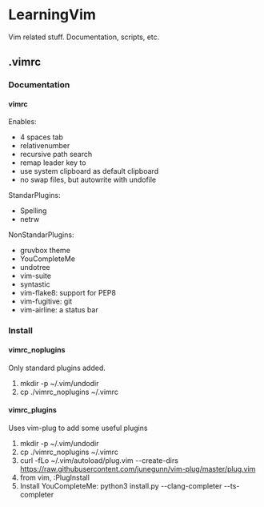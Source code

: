 # LearningVim
Vim related stuff. Documentation, scripts, etc.


## .vimrc 
### Documentation
#### vimrc
Enables:
- 4 spaces tab
- relativenumber
- recursive path search
- remap leader key to <space>
- use system clipboard as default clipboard
- no swap files, but autowrite with undofile

StandarPlugins:
- Spelling
- netrw

NonStandarPlugins:
- gruvbox theme
- YouCompleteMe
- undotree
- vim-suite
- syntastic
- vim-flake8: support for PEP8
- vim-fugitive: git
- vim-airline: a status bar


### Install 
#### vimrc_noplugins
Only standard plugins added.

1. mkdir -p ~/.vim/undodir
2. cp ./vimrc_noplugins ~/.vimrc 


#### vimrc_plugins
Uses vim-plug to add some useful plugins

1. mkdir -p ~/.vim/undodir
2. cp ./vimrc_noplugins ~/.vimrc 
3. curl -fLo ~/.vim/autoload/plug.vim --create-dirs \
    https://raw.githubusercontent.com/junegunn/vim-plug/master/plug.vim
4. from vim,  :PlugInstall
5. Install YouCompleteMe: python3 install.py --clang-completer --ts-completer


